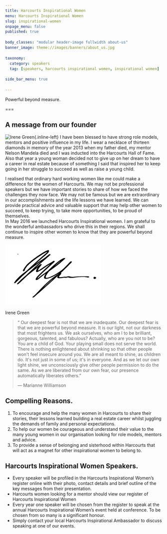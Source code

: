 ```yaml
---
title: Harcourts Inspirational Women
menu: Harcourts Inspirational Women
slug: inspirational-women
onpage_menu: false
published: true

body_classes: "modular header-image fullwidth about-us"
banner_image: theme://images/banners/about_us.jpg

taxonomy:
  category: speakers
  tag: [speakers, harcourts inspirational women, inspirational women]

side_bar_menu: true

---
```


Powerful beyond measure.

===

## A message from our founder
![Irene Green](irene.jpg?derivatives=300,600,100&sizes=%28max-width%3A23em%29+100vw%2C%28max-width%3A60em%29+30vw%2C+20vw){.inline-left}
I have been blessed to have strong role models, mentors and positive influence in my life. I wear a necklace of thirteen diamonds in memory of the year 2013 when my father died, my mentor Nelson Mandela died and I was inducted into the Harcourts Hall of Fame. Also that year a young woman decided not to give up on her dream to have a career in real estate because of something I said that inspired her to keep going in her struggle to succeed as well as raise a young child.

I realised that ordinary hard working women like me could make a difference for the women of Harcourts. We may not be professional speakers but we have important stories to share of how we faced the challenges they now face. We may not be famous but we are extraordinary in our accomplishments and the life lessons we have learned.  We can provide practical advice and valuable support that may help other women to succeed, to keep trying, to take more opportunities, to be proud of themselves.  
In May 2016 we launched Harcourts Inspirational women.  I am grateful to the wonderful ambassadors who drive this in their regions. We shall continue to inspire other women to know that they are powerful beyond measure.

![](name.png?cropResize=100)

Irene Green

> &ldquo; Our deepest fear is not that we are inadequate. Our deepest fear is that we are powerful beyond measure. It is our light, not our darkness that most frightens us. We ask ourselves, who am I to be brilliant, gorgeous, talented, and fabulous? Actually, who are you not to be? You are a child of God. Your playing small does not serve the world. There is nothing enlightened about shrinking so that other people won't feel insecure around you. We are all meant to shine, as children do. It's not just in some of us; it's in everyone. And as we let our own light shine, we unconsciously give other people permission to do the same. As we are liberated from our own fear, our presence automatically liberates others.&rdquo;
>
> &mdash; Marianne Williamson

## Compelling Reasons.
1. To encourage and help the many women in Harcourts to share their stories, their lessons learned building a real estate career whilst juggling the demands of family and personal expectations.
2. To help our women be courageous and understand their value to the many young women in our organisation looking for role models, mentors and advice.
3. To provide a sense of belonging and sisterhood within Harcourts that will act as a magnet for other inspirational women to belong to.


## Harcourts Inspirational Women Speakers.
- Every speaker will be profiled in the Harcourts Inspirational Women’s register online with their photo, contact details and  brief outline of the key messages from their presentation.   
- Harcourts women looking for a mentor should view our register of Harcourts Inspirational Women
- Every year one speaker will be chosen from the register to speak at the annual Harcourts Inspirational Women’s event held at conference. To be chosen from so many is a significant honour.
- Simply contact your local Harcourts Inspirational Ambassador to discuss speaking at one of our events.
